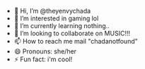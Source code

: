 - 👋 Hi, I’m @theyenvychada
- 👀 I’m interested in gaming lol
- 🌱 I’m currently learning nothing..
- 💞️ I’m looking to collaborate on MUSIC!!!
- 📫 How to reach me mail "chadanotfound"
- 😄 Pronouns: she/her
- ⚡ Fun fact: i'm cool!

<!---
theyenvychada/theyenvychada is a ✨ special ✨ repository because its `README.md` (this file) appears on your GitHub profile.
You can click the Preview link to take a look at your changes.
--->
